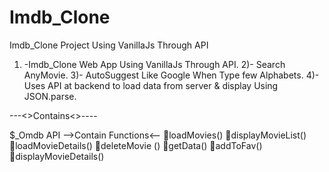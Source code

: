 # Imdb_Clone
Imdb_Clone Project Using VanillaJs Through API

1) -Imdb_Clone Web App Using VanillaJs Through API.
2)- Search AnyMovie.
3)- AutoSuggest Like Google When Type few Alphabets.
4)- Uses API at backend to load data from server & display Using JSON.parse.

---<>Contains<>----

$_Omdb API
-->Contain Functions<--
loadMovies()
displayMovieList() 
loadMovieDetails()
deleteMovie ()
getData()
addToFav()
displayMovieDetails()

